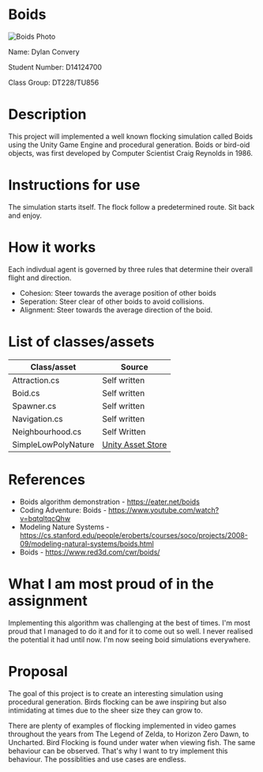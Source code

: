 # Boids

![Boids Photo]()

Name: Dylan Convery

Student Number: D14124700

Class Group: DT228/TU856

# Description

This project will implemented a well known flocking simulation called Boids using the Unity Game 
Engine and procedural generation. Boids or bird-oid objects, was first developed by Computer 
Scientist Craig Reynolds in 1986. 

# Instructions for use

The simulation starts itself. The flock follow a predetermined route. Sit back and enjoy.

# How it works

Each indivdual agent is governed by three rules that determine their overall flight and direction.

- Cohesion: Steer towards the average position of other boids
- Seperation: Steer clear of other boids to avoid collisions.
- Alignment: Steer towards the average direction of the boid.

# List of classes/assets

| Class/asset | Source |
|-----------|-----------|
| Attraction.cs | Self written |
| Boid.cs | Self written |
| Spawner.cs | Self written |
| Navigation.cs | Self written |
| Neighbourhood.cs | Self Written |
| SimpleLowPolyNature | [Unity Asset Store](https://assetstore.unity.com/packages/3d/environments/landscapes/simple-low-poly-nature-pack-157552#content)


# References

- Boids algorithm demonstration - https://eater.net/boids
- Coding Adventure: Boids - https://www.youtube.com/watch?v=bqtqltqcQhw
- Modeling Nature Systems - https://cs.stanford.edu/people/eroberts/courses/soco/projects/2008-09/modeling-natural-systems/boids.html
- Boids - https://www.red3d.com/cwr/boids/

# What I am most proud of in the assignment

Implementing this algorithm was challenging at the best of times. I'm most proud
that I managed to do it and for it to come out so well. I never realised the 
potential it had until now. I'm now seeing boid simulations everywhere.

# Proposal

The goal of this project is to create an interesting simulation using procedural
generation. Birds flocking can be awe inspiring but also intimidating at times
due to the sheer size they can grow to. 

There are plenty of examples of flocking implemented in video games throughout
the years from The Legend of Zelda, to Horizon Zero Dawn, to Uncharted. Bird
Flocking is found under water when viewing fish. The same behaviour can be 
observed. That's why I want to try implement this behaviour. The possiblities
and use cases are endless.   
